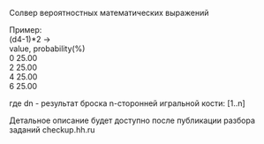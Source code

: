Солвер вероятностных математических выражений

Пример: \
(d4-1)*2 ->\
value, probability(%)\
0 25.00\
2 25.00\
4 25.00\
6 25.00

где dn - результат броска n-сторонней игральной кости: [1..n] 

Детальное описание будет доступно после публикации разбора заданий
checkup.hh.ru